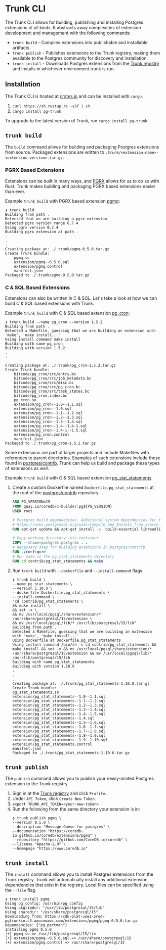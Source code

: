 # Trunk CLI

The Trunk CLI allows for building, publishing and installing Postgres extensions of all kinds. It abstracts away
complexities of extension development and management with the following commands:
- `trunk build` - Compiles extensions into publishable and installable artifacts.
- `trunk publish` - Publishes extensions to the Trunk registry, making them available to the Postgres community for discovery and
installation.
- `trunk install` - Downloads Postgres extensions from the [Trunk registry](https://pgtrunk.io/) and installs in whichever environment trunk is
run.

## Installation
The Trunk CLI is hosted at [crates.io](https://crates.io/crates/pg-trunk) and can be installed with `cargo`.
1. `curl https://sh.rustup.rs -sSf | sh`
2. `cargo install pg-trunk`

To upgrade to the latest version of Trunk, run `cargo install pg-trunk`.

## `trunk build`
The `build` command allows for building and packaging Postgres extensions from source. Packaged extensions are written to
`.trunk/<extension-name>-<extension-version>.tar.gz`.

### PGRX Based Extensions
Extensions can be built in many ways, and [PGRX](https://github.com/tcdi/pgrx) allows for us to do so with Rust.
Trunk makes building and packaging PGRX based extensions easier than ever.

Example `trunk build` with PGRX based extension
[pgmq](https://github.com/CoreDB-io/coredb/tree/main/pgmq/extension):
```shell
❯ trunk build
Building from path .
Detected that we are building a pgrx extension
Detected pgrx version range 0.7.4
Using pgrx version 0.7.4
Building pgrx extension at path .
.
.
.
Creating package at: ./.trunk/pgmq-0.5.0.tar.gz
Create Trunk bundle:
	pgmq.so
	extension/pgmq--0.5.0.sql
	extension/pgmq.control
	manifest.json
Packaged to ./.trunk/pgmq-0.5.0.tar.gz
```

### C & SQL Based Extensions

Extensions can also be written in C & SQL. Let's take a look at how we can build C & SQL based extensions with Trunk.

Example `trunk build` with C & SQL based extension [pg_cron](https://github.com/citusdata/pg_cron):
```shell
❯ trunk build --name pg_cron --version 1.5.2
Building from path .
Detected a Makefile, guessing that we are building an extension with 'make', 'make install...'
Using install command make install
Building with name pg_cron
Building with version 1.5.2
.
.
.
Creating package at: ./.trunk/pg_cron-1.5.2.tar.gz
Create Trunk bundle:
	bitcode/pg_cron/src/entry.bc
	bitcode/pg_cron/src/job_metadata.bc
	bitcode/pg_cron/src/misc.bc
	bitcode/pg_cron/src/pg_cron.bc
	bitcode/pg_cron/src/task_states.bc
	bitcode/pg_cron.index.bc
	pg_cron.so
	extension/pg_cron--1.0--1.1.sql
	extension/pg_cron--1.0.sql
	extension/pg_cron--1.1--1.2.sql
	extension/pg_cron--1.2--1.3.sql
	extension/pg_cron--1.3--1.4.sql
	extension/pg_cron--1.4--1.4-1.sql
	extension/pg_cron--1.4-1--1.5.sql
	extension/pg_cron.control
	manifest.json
Packaged to ./.trunk/pg_cron-1.5.2.tar.gz
```

Some extensions are part of larger projects and include Makefiles with references to parent directories.
Examples of such extensions include those found in [postgres/contrib](https://github.com/postgres/postgres/tree/master/contrib).
Trunk can help us build and package these types of extensions as well.

Example `trunk build` with C & SQL based extension [pg_stat_statements](https://github.com/postgres/postgres/tree/master/contrib/pg_stat_statements):

1. Create a custom Dockerfile named `Dockerfile.pg_stat_statements` at the root of the [postgres/contrib](https://github.com/postgres/postgres/tree/master/contrib)
repository.
    ```Dockerfile
    ARG PG_VERSION=15
    FROM quay.io/coredb/c-builder:pg${PG_VERSION}
    USER root

    # Postgres build dependencies. Additional system dependencies for the extension can be added here.
    # https://wiki.postgresql.org/wiki/Compile_and_Install_from_source_code
    RUN apt-get update && apt-get install -y  build-essential libreadline-dev zlib1g-dev flex bison libxml2-dev libxslt-dev libssl-dev libxml2-utils xsltproc ccache

    # Copy working directory into container
    COPY --chown=postgres:postgres . .
    # Necessary step for building extensions in postgres/contrib
    RUN ./configure
    # Run make in the pg_stat_statements directory
    RUN cd contrib/pg_stat_statements && make
    ```
2. Run `trunk build` with `--dockerfile` and `--install-command` flags.
    ```shell
    ❯ trunk build \
    --name pg_stat_statements \
    --version 1.10.0 \
    --dockerfile Dockerfile.pg_stat_statements \
    --install-command \
    "cd contrib/pg_stat_statements \
    && make install \
    && set -x \
    && mv /usr/local/pgsql/share/extension/* /usr/share/postgresql/15/extension \
    && mv /usr/local/pgsql/lib/* /usr/lib/postgresql/15/lib"
    Building from path .
    Detected a Makefile, guessing that we are building an extension with 'make', 'make install...'
    Using Dockerfile at Dockerfile.pg_stat_statements
    Using install command /bin/sh -c cd contrib/pg_stat_statements && make install && set -x && mv /usr/local/pgsql/share/extension/* /usr/share/postgresql/15/extension && mv /usr/local/pgsql/lib/* /usr/lib/postgresql/15/lib
    Building with name pg_stat_statements
    Building with version 1.10.0
    .
    .
    .
    Creating package at: ./.trunk/pg_stat_statements-1.10.0.tar.gz
    Create Trunk bundle:
    pg_stat_statements.so
    extension/pg_stat_statements--1.0--1.1.sql
    extension/pg_stat_statements--1.1--1.2.sql
    extension/pg_stat_statements--1.2--1.3.sql
    extension/pg_stat_statements--1.3--1.4.sql
    extension/pg_stat_statements--1.4--1.5.sql
    extension/pg_stat_statements--1.4.sql
    extension/pg_stat_statements--1.5--1.6.sql
    extension/pg_stat_statements--1.6--1.7.sql
    extension/pg_stat_statements--1.7--1.8.sql
    extension/pg_stat_statements--1.8--1.9.sql
    extension/pg_stat_statements--1.9--1.10.sql
    extension/pg_stat_statements.control
    manifest.json
    Packaged to ./.trunk/pg_stat_statements-1.10.0.tar.gz
    ```

## `trunk publish`

The `publish` command allows you to publish your newly-minted Postgres extension to the Trunk registry.
1. Sign in at the [Trunk registry](https://pgtrunk.io) and click `Profile`.
2. Under `API Token`, click `Create New Token`.
3. `export TRUNK_API_TOKEN=<your-new-token>`
4. Run the following from the same directory your extension is in:
   ```shell
   ❯ trunk publish pgmq \
   --version 0.5.0 \
   --description "Message Queue for postgres" \
   --documentation "https://coredb-io.github.io/coredb/extensions/pgmq" \
   --repository "https://github.com/CoreDB-io/coredb" \
   --license "Apache-2.0" \
   --homepage "https://www.coredb.io"
   ```

## `trunk install`

The `install` command allows you to install Postgres extensions from the Trunk registry. Trunk will automatically install any
additional extension dependencies that exist in the registry. Local files can be specified using the
`--file` flag.
```shell
❯ trunk install pgmq
Using pg_config: /usr/bin/pg_config
Using pkglibdir: "/usr/lib/postgresql/15/lib"
Using sharedir: "/usr/share/postgresql/15"
Downloading from: https://cdb-plat-use1-prod-pgtrunkio.s3.amazonaws.com/extensions/pgmq/pgmq-0.5.0.tar.gz
Dependencies: ["pg_partman"]
Installing pgmq 0.5.0
[+] pgmq.so => /usr/lib/postgresql/15/lib
[+] extension/pgmq--0.5.0.sql => /usr/share/postgresql/15
[+] extension/pgmq.control => /usr/share/postgresql/15
```
